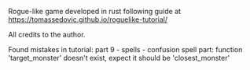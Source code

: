 Rogue-like game developed in rust following guide at https://tomassedovic.github.io/roguelike-tutorial/

All credits to the author.

Found mistakes in tutorial:
part 9 - spells - confusion spell part:
function 'target_monster' doesn't exist, expect it should be 'closest_monster'